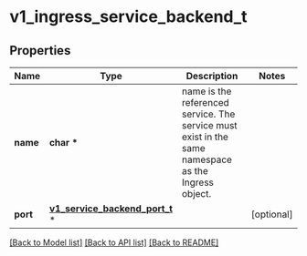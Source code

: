 # v1_ingress_service_backend_t

## Properties
Name | Type | Description | Notes
------------ | ------------- | ------------- | -------------
**name** | **char \*** | name is the referenced service. The service must exist in the same namespace as the Ingress object. | 
**port** | [**v1_service_backend_port_t**](v1_service_backend_port.md) \* |  | [optional] 

[[Back to Model list]](../README.md#documentation-for-models) [[Back to API list]](../README.md#documentation-for-api-endpoints) [[Back to README]](../README.md)


